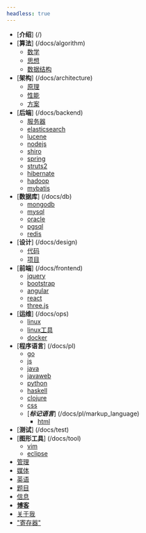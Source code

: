 ```yaml
---
headless: true
---
```


- [**介绍**] (/)
- [**算法**] (/docs/algorithm)
  - [数学](/docs/algorithm/math)
  - [思想](/docs/algorithm/thought)
  - [数据结构](/docs/algorithm/data_structure)
- [**架构**] (/docs/architecture)
  - [原理](/docs/architecture/principle)
  - [性能](/docs/architecture/performance)
  - [方案](/docs/architecture/solution)
- [**后端**] (/docs/backend)
  - [服务器](/docs/backend/server)
  - [elasticsearch](/docs/backend/elasticsearch)
  - [lucene](/docs/backend/lucene)
  - [nodejs](/docs/backend/nodejs)
  - [shiro](/docs/backend/shiro)
  - [spring](/docs/backend/spring)
  - [struts2](/docs/backend/struts2)
  - [hibernate](/docs/backend/hibernate)
  - [hadoop](/docs/backend/hadoop)
  - [mybatis](/docs/backend/mybatis)
- [**数据库**] (/docs/db)
  - [mongodb](/docs/db/mongodb)
  - [mysql](/docs/db/mysql)
  - [oracle](/docs/db/oracle)
  - [pgsql](/docs/db/postgre_sql)
  - [redis](/docs/db/redis)
- [**设计**] (/docs/design)
  - [代码](/docs/design/code)
  - [项目](/docs/design/project)
- [**前端**] (/docs/frontend)
  - [jquery](/docs/frontend/jquery)
  - [bootstrap](/docs/frontend/bootstrap)
  - [angular](/docs/frontend/angular)
  - [react](/docs/frontend/react)
  - [three.js](/docs/frontend/threejs)
- [**运维**] (/docs/ops)
  - [linux](/docs/ops/linux)
  - [linux工具](/docs/ops/linux_tool)
  - [docker](/docs/ops/docker)
- [**程序语言**] (/docs/pl)
  - [go](/docs/pl/go)
  - [js](/docs/pl/js)
  - [java](/docs/pl/java)
  - [javaweb](/docs/pl/javaweb)
  - [python](/docs/pl/python)
  - [haskell](/docs/pl/haskell)
  - [clojure](/docs/pl/clojure)
  - [css](/docs/pl/css)
  - [***标记语言***] (/docs/pl/markup_language)
      - [html](/docs/pl/markup_language/html)
- [**测试**] (/docs/test)
- [**图形工具**] (/docs/tool)
  - [vim](/docs/tool/vim)
  - [eclipse](/docs/tool/eclipse)
- [管理](/docs/management)
- [媒体](/docs/media)
- [英语](/docs/english)
- [题目](/docs/interview)
- [信息](/docs/infomation)
- [**博客**](/posts)
- [关于我](/about_me)
- ["寄存器"](/register)
